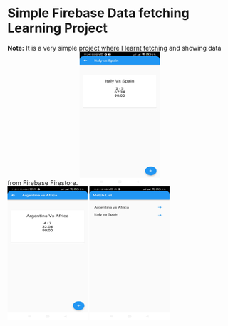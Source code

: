 # Simple Firebase Data fetching Learning Project

<b>Note:</b> It is a very simple project where I learnt fetching and showing data from Firebase Firestore. 
<img src="https://github.com/abdurrahmanador/firebase_practice_project/blob/master/f2.jpg" width=180 height=300>
<img src="https://github.com/abdurrahmanador/firebase_practice_project/blob/master/f3.jpg" width=180 height=300>
<img src="https://github.com/abdurrahmanador/firebase_practice_project/blob/master/f4.jpg" width=180 height=300>
